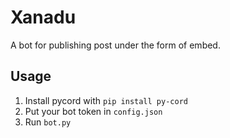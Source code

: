 # Xanadu
A bot for publishing post under the form of embed.

## Usage
1. Install pycord with `pip install py-cord`
2. Put your bot token in `config.json`
3. Run `bot.py`
